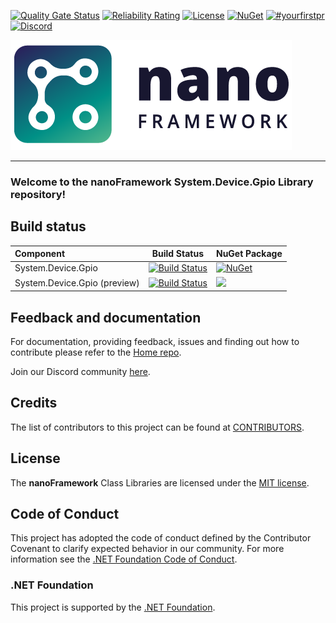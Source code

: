 [![Quality Gate Status](https://sonarcloud.io/api/project_badges/measure?project=nanoframework_lib-System.Device.Gpio&metric=alert_status)](https://sonarcloud.io/dashboard?id=nanoframework_lib-System.Device.Gpio) [![Reliability Rating](https://sonarcloud.io/api/project_badges/measure?project=nanoframework_lib-System.Device.Gpio&metric=reliability_rating)](https://sonarcloud.io/dashboard?id=nanoframework_lib-System.Device.Gpio) [![License](https://img.shields.io/badge/License-MIT-blue.svg)](LICENSE) [![NuGet](https://img.shields.io/nuget/dt/nanoFramework.System.Device.Gpio.svg?label=NuGet&style=flat&logo=nuget)](https://www.nuget.org/packages/nanoFramework.System.Device.Gpio/) [![#yourfirstpr](https://img.shields.io/badge/first--timers--only-friendly-blue.svg)](https://github.com/nanoframework/Home/blob/master/CONTRIBUTING.md) [![Discord](https://img.shields.io/discord/478725473862549535.svg?logo=discord&logoColor=white&label=Discord&color=7289DA)](https://discord.gg/gCyBu8T)

![nanoFramework logo](https://github.com/nanoframework/Home/blob/master/resources/logo/nanoFramework-repo-logo.png)

-----

### Welcome to the **nanoFramework** System.Device.Gpio Library repository!

## Build status

| Component | Build Status | NuGet Package |
|:-|---|---|
| System.Device.Gpio | [![Build Status](https://dev.azure.com/nanoframework/System.Device.Gpio/_apis/build/status/nanoframework.lib-System.Device.Gpio?branchName=develop)](https://dev.azure.com/nanoframework/System.Device.Gpio/_build/latest?definitionId=63&branchName=master) | [![NuGet](https://img.shields.io/nuget/v/nanoFramework.System.Device.Gpio.svg?label=NuGet&style=flat&logo=nuget)](https://www.nuget.org/packages/nanoFramework.System.Device.Gpio/) |
| System.Device.Gpio (preview) | [![Build Status](https://dev.azure.com/nanoframework/System.Device.Gpio/_apis/build/status/nanoframework.lib-System.Device.Gpio?branchName=develop)](https://dev.azure.com/nanoframework/System.Device.Gpio/_build/latest?definitionId=63&branchName=develop) | [![](https://badgen.net/badge/NuGet/preview/D7B023?icon=https://simpleicons.now.sh/azuredevops/fff)](https://dev.azure.com/nanoframework/feed/_packaging?_a=package&feed=sandbox&package=nanoFramework.System.Device.Gpio&protocolType=NuGet&view=overview) |

## Feedback and documentation

For documentation, providing feedback, issues and finding out how to contribute please refer to the [Home repo](https://github.com/nanoframework/Home).

Join our Discord community [here](https://discord.gg/gCyBu8T).

## Credits

The list of contributors to this project can be found at [CONTRIBUTORS](https://github.com/nanoframework/Home/blob/master/CONTRIBUTORS.md).

## License

The **nanoFramework** Class Libraries are licensed under the [MIT license](LICENSE.md).

## Code of Conduct

This project has adopted the code of conduct defined by the Contributor Covenant to clarify expected behavior in our community.
For more information see the [.NET Foundation Code of Conduct](https://dotnetfoundation.org/code-of-conduct).

### .NET Foundation

This project is supported by the [.NET Foundation](https://dotnetfoundation.org).

